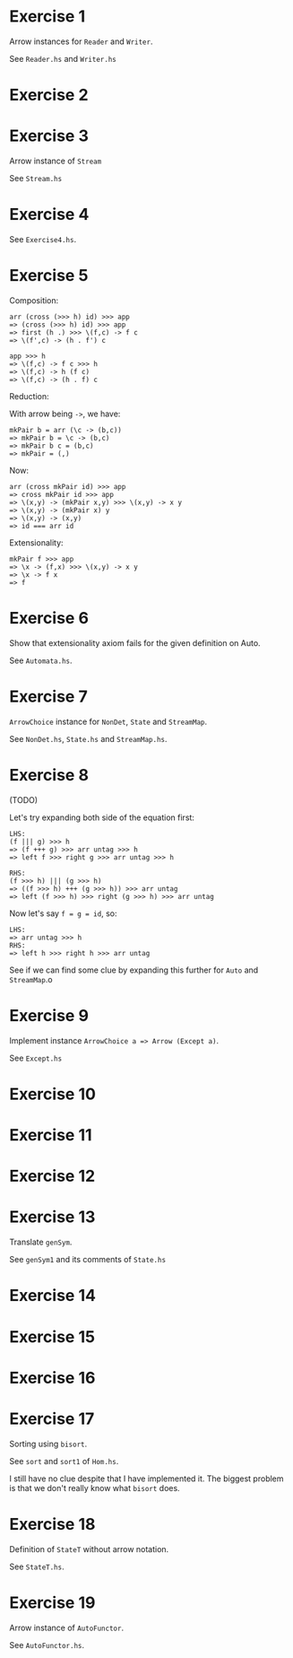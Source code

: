 # Exercise 1

Arrow instances for `Reader` and `Writer`.

See `Reader.hs` and `Writer.hs`

# Exercise 2

# Exercise 3

Arrow instance of `Stream`

See `Stream.hs`

# Exercise 4

See `Exercise4.hs`.

# Exercise 5

Composition:

```
arr (cross (>>> h) id) >>> app
=> (cross (>>> h) id) >>> app
=> first (h .) >>> \(f,c) -> f c
=> \(f',c) -> (h . f') c
```

```
app >>> h
=> \(f,c) -> f c >>> h
=> \(f,c) -> h (f c)
=> \(f,c) -> (h . f) c
```

Reduction:

With arrow being `->`, we have:

```
mkPair b = arr (\c -> (b,c))
=> mkPair b = \c -> (b,c)
=> mkPair b c = (b,c)
=> mkPair = (,)
```

Now:

```
arr (cross mkPair id) >>> app
=> cross mkPair id >>> app
=> \(x,y) -> (mkPair x,y) >>> \(x,y) -> x y
=> \(x,y) -> (mkPair x) y
=> \(x,y) -> (x,y)
=> id === arr id
```

Extensionality:

```
mkPair f >>> app
=> \x -> (f,x) >>> \(x,y) -> x y
=> \x -> f x
=> f
```

# Exercise 6

Show that extensionality axiom fails for the given definition on Auto.

See `Automata.hs`.

# Exercise 7

`ArrowChoice` instance for `NonDet`, `State` and `StreamMap`.

See `NonDet.hs`, `State.hs` and `StreamMap.hs`.

# Exercise 8

(TODO)

Let's try expanding both side of the equation first:

```
LHS:
(f ||| g) >>> h
=> (f +++ g) >>> arr untag >>> h
=> left f >>> right g >>> arr untag >>> h
```

```
RHS:
(f >>> h) ||| (g >>> h)
=> ((f >>> h) +++ (g >>> h)) >>> arr untag
=> left (f >>> h) >>> right (g >>> h) >>> arr untag
```

Now let's say `f = g = id`, so:
```
LHS:
=> arr untag >>> h
RHS:
=> left h >>> right h >>> arr untag
```

See if we can find some clue by expanding this further for `Auto` and `StreamMap`.o

# Exercise 9

Implement instance `ArrowChoice a => Arrow (Except a)`.

See `Except.hs`

# Exercise 10

# Exercise 11

# Exercise 12

# Exercise 13

Translate `genSym`.

See `genSym1` and its comments of `State.hs`

# Exercise 14

# Exercise 15

# Exercise 16

# Exercise 17

Sorting using `bisort`.

See `sort` and `sort1` of `Hom.hs`.

I still have no clue despite that I have implemented it.
The biggest problem is that we don't really know what `bisort` does.

# Exercise 18

Definition of `StateT` without arrow notation.

See `StateT.hs`.

# Exercise 19

Arrow instance of `AutoFunctor`.

See `AutoFunctor.hs`.
